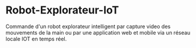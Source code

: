 # Robot-Explorateur-IoT
Commande d'un robot explorateur intelligent par capture video des mouvements de la main ou par une application web et mobile via un réseau locale IOT en temps réel.
